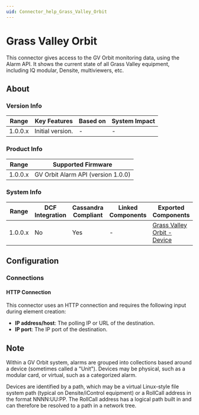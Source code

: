 ```yaml
---
uid: Connector_help_Grass_Valley_Orbit
---
```


# Grass Valley Orbit

This connector gives access to the GV Orbit monitoring data, using the Alarm API. It shows the current state of all Grass Valley equipment, including IQ modular, Densite, multiviewers, etc.

## About

### Version Info

| Range     | Key Features     | Based on     | System Impact     |
|-----------|------------------|--------------|-------------------|
| 1.0.0.x   | Initial version. | -            | -                 |

### Product Info

| Range     | Supported Firmware                 |
|-----------|------------------------------------|
| 1.0.0.x   | GV Orbit Alarm API (version 1.0.0) |

### System Info

| Range     | DCF Integration     | Cassandra Compliant     | Linked Components     | Exported Components                                                                    |
|-----------|---------------------|-------------------------|-----------------------|----------------------------------------------------------------------------------------|
| 1.0.0.x   | No                  | Yes                     | -                     | [Grass Valley Orbit - Device](xref:Connector_help_Grass_Valley_Orbit_-_Device) |

## Configuration

### Connections

#### HTTP Connection

This connector uses an HTTP connection and requires the following input during element creation:

- **IP address/host**: The polling IP or URL of the destination.
- **IP port**: The IP port of the destination.

## Note

Within a GV Orbit system, alarms are grouped into collections based around a device (sometimes called a "Unit"). Devices may be physical, such as a modular card, or virtual, such as a categorized alarm.

Devices are identified by a path, which may be a virtual Linux-style file system path (typical on Densite/iControl equipment) or a RollCall address in the format NNNN:UU:PP. The RollCall address has a logical path built in and can therefore be resolved to a path in a network tree.
